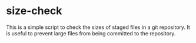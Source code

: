 # size-check

This is a simple script to check the sizes of staged files in a git repository. It is useful to prevent large files from being committed to the repository.
